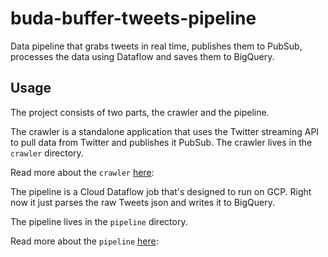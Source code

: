 # buda-buffer-tweets-pipeline

Data pipeline that grabs tweets in real time, publishes them to PubSub, processes the data using Dataflow and saves them to BigQuery.


## Usage

The project consists of two parts, the crawler and the pipeline.

The crawler is a standalone application that uses the Twitter streaming API to pull data from Twitter and publishes it PubSub.
The crawler lives in the `crawler` directory.

Read more about the `crawler` [here](https://github.com/bufferapp/buda-buffer-tweets-pipeline/blob/master/crawler/README):

The pipeline is a Cloud Dataflow job that's designed to run on GCP. Right now it just parses the raw Tweets json and writes it to BigQuery.

The pipeline lives in the `pipeline` directory.

Read more about the `pipeline` [here](https://github.com/bufferapp/buda-buffer-tweets-pipeline/blob/master/pipeline/README):
